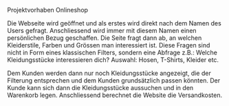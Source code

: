 Projektvorhaben
Onlineshop

Die Webseite wird geöffnet und als erstes wird direkt nach dem Namen des Users gefragt. Anschliessend wird immer mit diesem Namen einen persönlichen Bezug geschaffen. 
Die Seite fragt dann ab, an welchen Kleiderstile, Farben und Grössen man interessiert ist. Diese Fragen sind nicht in Form eines klassischen Filters, sondern eine Abfrage z.B.:
Welche Kleidungsstücke interessieren dich?
Auswahl: Hosen, T-Shirts, Kleider etc. 

Dem Kunden werden dann nur noch Kleidungsstücke angezeigt, die der Filterung entsprechen und dem Kunden grundsätzlich passen könnten. Der Kunde kann sich dann die Kleidungsstücke aussuchen und in den Warenkorb legen. Anschliessend berechnet die Website die Versandkosten. 

